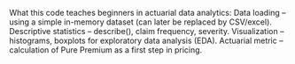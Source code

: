What this code teaches beginners in actuarial data analytics:
Data loading – using a simple in-memory dataset (can later be replaced by CSV/excel).
Descriptive statistics – describe(), claim frequency, severity.
Visualization – histograms, boxplots for exploratory data analysis (EDA).
Actuarial metric – calculation of Pure Premium as a first step in pricing.
